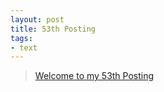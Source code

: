 ```yaml
---
layout: post
title: 53th Posting
tags: 
- text
---
```


> [Welcome to my 53th Posting](https://janghan-kor.tistory.com/305)
 